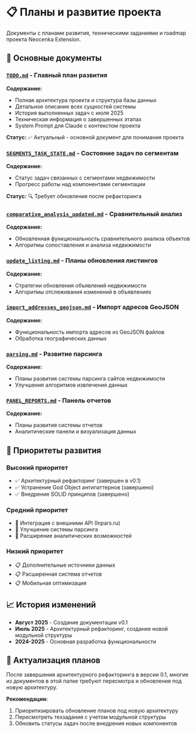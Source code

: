 # 📋 Планы и развитие проекта

Документы с планами развития, техническими заданиями и roadmap проекта Neocenka Extension.

## 📄 Основные документы

### [`TODO.md`](TODO.md) - Главный план развития
**Содержание:**
- Полная архитектура проекта и структура базы данных
- Детальное описание всех сущностей системы
- История выполненных задач с июля 2025
- Техническая информация о завершенных этапах
- System Prompt для Claude с контекстом проекта

**Статус:** ✅ Актуальный - основной документ для понимания проекта

### [`SEGMENTS_TASK_STATE.md`](SEGMENTS_TASK_STATE.md) - Состояние задач по сегментам
**Содержание:**
- Статус задач связанных с сегментами недвижимости
- Прогресс работы над компонентами сегментации

**Статус:** 🔍 Требует обновления после рефакторинга

### [`comparative_analysis_updated.md`](comparative_analysis_updated.md) - Сравнительный анализ
**Содержание:**
- Обновленная функциональность сравнительного анализа объектов
- Алгоритмы сопоставления и анализа недвижимости

### [`update_listing.md`](update_listing.md) - Планы обновления листингов
**Содержание:**
- Стратегии обновления объявлений недвижимости
- Алгоритмы отслеживания изменений в объявлениях

### [`import_addresses_geojson.md`](import_addresses_geojson.md) - Импорт адресов GeoJSON
**Содержание:**
- Функциональность импорта адресов из GeoJSON файлов
- Обработка географических данных

### [`parsing.md`](parsing.md) - Развитие парсинга
**Содержание:**
- Планы развития системы парсинга сайтов недвижимости
- Улучшения алгоритмов извлечения данных

### [`PANEL_REPORTS.md`](PANEL_REPORTS.md) - Панель отчетов
**Содержание:**
- Планы развития системы отчетов
- Аналитические панели и визуализация данных

## 🎯 Приоритеты развития

### Высокий приоритет
- ✅ Архитектурный рефакторинг (завершен в v0.1)
- ✅ Устранение God Object антипаттернов (завершено)
- ✅ Внедрение SOLID принципов (завершено)

### Средний приоритет
- 🔄 Интеграция с внешними API (Inpars.ru)
- 🔄 Улучшение системы парсинга
- 🔄 Расширение аналитических возможностей

### Низкий приоритет
- 📋 Дополнительные источники данных
- 📋 Расширенная система отчетов
- 📋 Мобильная оптимизация

## 📈 История изменений

- **Август 2025** - Создание документации v0.1
- **Июль 2025** - Архитектурный рефакторинг, создание новой модульной структуры
- **2024-2025** - Основная разработка функциональности

## 🔄 Актуализация планов

После завершения архитектурного рефакторинга в версии 0.1, многие из документов в этой папке требуют пересмотра и обновления под новую архитектуру.

**Рекомендации:**
1. Приоритизировать обновление планов под новую архитектуру
2. Пересмотреть техзадания с учетом модульной структуры
3. Обновить статусы задач после внедрения новых компонентов
